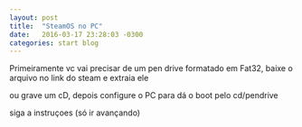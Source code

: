 ```yaml
---
layout: post
title:  "SteamOS no PC"
date:   2016-03-17 23:28:03 -0300
categories: start blog
---
```


Primeiramente vc vai precisar de um pen drive formatado em Fat32, baixe o arquivo no link do steam e extraia ele

ou grave um cD, depois configure o PC para dá o boot pelo cd/pendrive


siga a instruçoes (só ir avançando)

